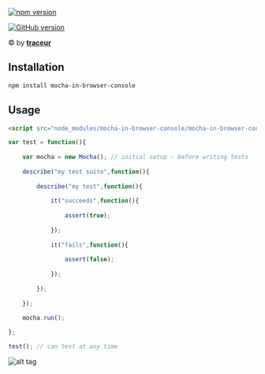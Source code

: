 [![npm version](https://badge.fury.io/js/mocha-in-browser-console.svg)](https://www.npmjs.com/package/mocha-in-browser-console)

[![GitHub version](https://badge.fury.io/gh/TheTraceur%2Fmocha-in-browser-console.svg)](https://github.com/TheTraceur/mocha-in-browser-console)

© by [**traceur**](https://www.npmjs.com/~traceur)

## Installation

```bash
npm install mocha-in-browser-console
```

## Usage

```html
<script src="node_modules/mocha-in-browser-console/mocha-in-browser-console.min.js"></script>
```

```js
var test = function(){
	
	var mocha = new Mocha(); // initial setup - before writing tests
	
	describe("my test suite",function(){
		
		describe("my test",function(){
			
			it("succeeds",function(){
				
				assert(true);
				
			});
			
			it("fails",function(){
				
				assert(false);
				
			});
			
		});
		
	});
	
	mocha.run();

};

test(); // can test at any time
```

![alt tag](http://cdn.pspu.pl/mocha/mocha_test_4.png)